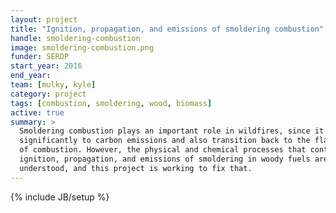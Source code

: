 ```yaml
---
layout: project
title: "Ignition, propagation, and emissions of smoldering combustion"
handle: smoldering-combustion
image: smoldering-combustion.png
funder: SERDP
start_year: 2016
end_year:
team: [mulky, kyle]
category: project
tags: [combustion, smoldering, wood, biomass]
active: true
summary: >
  Smoldering combustion plays an important role in wildfires, since it can contribute
  significantly to carbon emissions and also transition back to the flaming mode
  of combustion. However, the physical and chemical processes that control the
  ignition, propagation, and emissions of smoldering in woody fuels are not well
  understood, and this project is working to fix that.
---
```

{% include JB/setup %}
